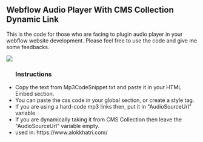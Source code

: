   <div class="md">
      <h2>Webflow Audio Player With CMS Collection Dynamic Link</h2>
      <p>
        This is the code for those who are facing to plugin audio player in your webflow website development. Please
        feel free to use the code and give me some feedbacks.
      </p>
  <a href='https://www.linkpicture.com/view.php?img=LPic6141de2dd539e357088861'><img src='https://www.linkpicture.com/q/mp3.png' type='image'></a>
      <ul>
        <h3>Instructions</h3>
        <li>Copy the text from Mp3CodeSnippet.txt and paste it in your HTML Embed section.</li>
        <li>You can paste the css code in your global section, or create a style tag.</li>
        <li>If you are using a hard-code mp3 links then, put it in "AudioSourceUrl" variable.</li>
        <li>If you are dynamically taking it from CMS Collection then leave the "AudioSourceUrl" variable empty.</li>
        <li> used in: https://www.alokkhatri.com/ </li>   
  </ul>
    </div>
